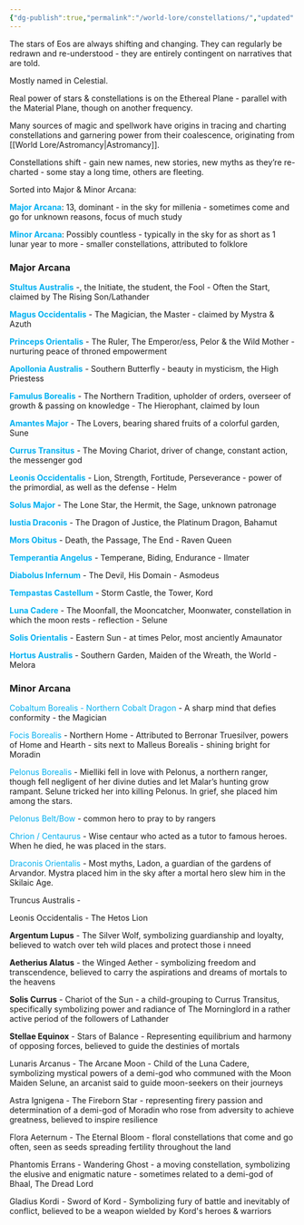 ```yaml
---
{"dg-publish":true,"permalink":"/world-lore/constellations/","updated":"2024-12-23T13:00:34.191-05:00"}
---
```


The stars of Eos are always shifting and changing. They can regularly be redrawn and re-understood - they are entirely contingent on narratives that are told. 

Mostly named in Celestial.

Real power of stars & constellations is on the Ethereal Plane - parallel with the Material Plane, though on another frequency.

Many sources of magic and spellwork have origins in tracing and charting constellations and garnering power from their coalescence, originating from [[World Lore/Astromancy\|Astromancy]]. 

Constellations shift - gain new names, new stories, new myths as they’re re-charted - some stay a long time, others are fleeting.

Sorted into Major & Minor Arcana: 

**<font color="#00b0f0">Major Arcana</font>**: 13, dominant - in the sky for millenia - sometimes come and go for unknown reasons, focus of much study

**<font color="#00b0f0">Minor Arcana</font>**: Possibly countless - typically in the sky for as short as 1 lunar year to more - smaller constellations, attributed to folklore
### Major Arcana

**<font color="#00b0f0">Stultus Australis</font>** -, the Initiate, the student, the Fool - Often the Start, claimed by The Rising Son/Lathander

**<font color="#00b0f0">Magus Occidentalis</font>** - The Magician, the Master - claimed by Mystra & Azuth

**<font color="#00b0f0">Princeps Orientalis</font>** - The Ruler, The Emperor/ess, Pelor & the Wild Mother - nurturing peace of throned empowerment

**<font color="#00b0f0">Apollonia Australis</font>** - Southern Butterfly - beauty in mysticism, the High Priestess 

**<font color="#00b0f0">Famulus Borealis</font>** - The Northern Tradition, upholder of orders, overseer of growth & passing on knowledge - The Hierophant, claimed by Ioun

**<font color="#00b0f0">Amantes Major</font>** - The Lovers, bearing shared fruits of a colorful garden, Sune

**<font color="#00b0f0">Currus Transitus</font>** - The Moving Chariot, driver of change, constant action, the messenger god

**<font color="#00b0f0">Leonis Occidentalis</font>** - Lion, Strength, Fortitude, Perseverance - power of the primordial, as well as the defense - Helm

**<font color="#00b0f0">Solus Major</font>** - The Lone Star, the Hermit, the Sage, unknown patronage

**<font color="#00b0f0">Iustia Draconis</font>** - The Dragon of Justice, the Platinum Dragon, Bahamut

**<font color="#00b0f0">Mors Obitus</font>** - Death, the Passage, The End - Raven Queen

**<font color="#00b0f0">Temperantia Angelus</font>** - Temperane, Biding, Endurance - Ilmater

**<font color="#00b0f0">Diabolus Infernum</font>** - The Devil, His Domain - Asmodeus

**<font color="#00b0f0">Tempastas Castellum</font>** - Storm Castle, the Tower, Kord

**<font color="#00b0f0">Luna Cadere</font>** - The Moonfall, the Mooncatcher, Moonwater, constellation in which the moon rests - reflection - Selune

**<font color="#00b0f0">Solis Orientalis</font>** - Eastern Sun - at times Pelor, most anciently Amaunator

**<font color="#00b0f0">Hortus Australis</font>** - Southern Garden, Maiden of the Wreath, the World - Melora
### Minor Arcana

<font color="#00b0f0">Cobaltum Borealis - Northern Cobalt Dragon</font> - A sharp mind that defies conformity - the Magician

<font color="#00b0f0">Focis Borealis</font> - Northern Home - Attributed to Berronar Truesilver, powers of Home and Hearth - sits next to Malleus Borealis - shining bright for Moradin

<font color="#00b0f0">Pelonus Borealis</font> - Mielliki fell in love with Pelonus, a northern ranger, though fell negligent of her divine duties and let Malar’s hunting grow rampant. Selune tricked her into killing Pelonus. In grief, she placed him among the stars.

<font color="#00b0f0">Pelonus Belt/Bow</font> - common hero to pray to by rangers

<font color="#00b0f0">Chrion / Centaurus </font>- Wise centaur who acted as a tutor to famous heroes. When he died, he was placed in the stars.

<font color="#00b0f0">Draconis Orientalis</font> - Most myths, Ladon, a guardian of the gardens of Arvandor. Mystra placed him in the sky after a mortal hero slew him in the Skilaic Age. 

Truncus Australis - 

Leonis Occidentalis - The Hetos Lion

**Argentum Lupus** - The Silver Wolf, symbolizing guardianship and loyalty, believed to watch over teh wild places and protect those i nneed

**Aetherius Alatus** - the Winged Aether - symbolizing freedom and transcendence, believed to carry the aspirations and dreams of mortals to the heavens

**Solis Currus** - Chariot of the Sun - a child-grouping to Currus Transitus, specifically symbolizing power and radiance of The Morninglord in a rather active period of the followers of Lathander

**Stellae Equinox** - Stars of Balance - Representing equilibrium and harmony of opposing forces, believed to guide the destinies of mortals

Lunaris Arcanus - The Arcane Moon - Child of the Luna Cadere, symbolizing mystical powers of a demi-god who communed with the Moon Maiden Selune, an arcanist said to guide moon-seekers on their journeys

Astra Ignigena - The Fireborn Star - representing firery passion and determination of a demi-god of Moradin who rose from adversity to achieve greatness, believed to inspire resilience

Flora Aeternum - The Eternal Bloom - floral constellations that come and go often, seen as seeds spreading fertility throughout the land

Phantomis Errans - Wandering Ghost - a moving constellation, symbolizing the elusive and enigmatic nature - sometimes related to a demi-god of Bhaal, The Dread Lord

Gladius Kordi - Sword of Kord - Symbolizing fury of battle and inevitably of conflict, believed to be a weapon wielded by Kord's heroes & warriors